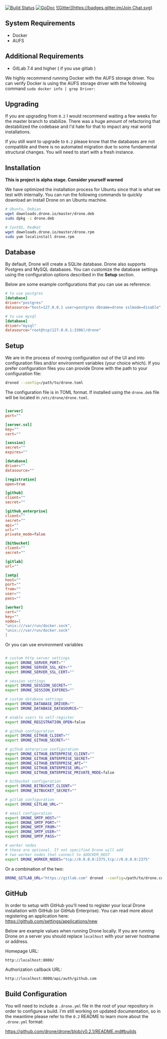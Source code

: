 [![Build Status](http://test.drone.io/api/badge/github.com/drone/drone/status.svg)](http://test.drone.io/github.com/drone/drone)
[![GoDoc](https://godoc.org/github.com/drone/drone?status.png)](https://godoc.org/github.com/drone/drone)
[![Gitter](https://badges.gitter.im/Join Chat.svg)](https://gitter.im/drone/drone?utm_source=badge&utm_medium=badge&utm_campaign=pr-badge&utm_content=badge)

## System Requirements

* Docker
* AUFS

## Additional Requirements

* GitLab 7.4 and higher ( if you use gitlab )


We highly recommend running Docker with the AUFS storage driver. You can verify Docker is using
the AUFS storage driver with the following command `sudo docker info | grep Driver:`

## Upgrading

If you are upgrading from `0.2` I would recommend waiting a few weeks for the master
branch to stabilize. There was a huge amount of refactoring that destabilized the codebase
and I'd hate for that to impact any real world installations.

If you still want to upgrade to `0.2` please know that the databases are not compatible and
there is no automated migration due to some fundamental structural changes. You will need
to start with a fresh instance.

## Installation

**This is project is alpha stage. Consider yourself warned**

We have optimized the installation process for Ubuntu since that is what we test with internally.
You can run the following commands to quickly download an install Drone on an Ubuntu machine.

```sh
# Ubuntu, Debian
wget downloads.drone.io/master/drone.deb
sudo dpkg -i drone.deb

# CentOS, RedHat
wget downloads.drone.io/master/drone.rpm
sudo yum localinstall drone.rpm
```

## Database

By default, Drone will create a SQLite database. Drone also supports Postgres and MySQL
databases. You can customize the database settings using the configuration options
described in the **Setup** section.

Below are some example configurations that you can use as reference:

```toml
# to use postgres
[database]
driver="postgres"
datasource="host=127.0.0.1 user=postgres dbname=drone sslmode=disable"

# to use mysql
[database]
driver="mysql"
datasource="root@tcp(127.0.0.1:3306)/drone"
```

## Setup

We are in the process of moving configuration out of the UI and into configuration
files and/or environment variables (your choice which). If you prefer configuration files
you can provide Drone with the path to your configuration file:

```sh
droned --config=/path/to/drone.toml
```

The configuration file is in TOML format. If installed using the `drone.deb` file
will be located in `/etc/drone/drone.toml`.

```toml

[server]
port=""

[server.ssl]
key=""
cert=""

[session]
secret=""
expires=""

[database]
driver=""
datasource=""

[registration]
open=true

[github]
client=""
secret=""

[github_enterprise]
client=""
secret=""
api=""
url=""
private_mode=false

[bitbucket]
client=""
secret=""

[gitlab]
url=""

[smtp]
host=""
port=""
from=""
user=""
pass=""

[worker]
cert=""
key=""
nodes=[
"unix:///var/run/docker.sock",
"unix:///var/run/docker.sock"
]

```

Or you can use environment variables

```sh

# custom http server settings
export DRONE_SERVER_PORT=""
export DRONE_SERVER_SSL_KEY=""
export DRONE_SERVER_SSL_CERT=""

# session settings
export DRONE_SESSION_SECRET=""
export DRONE_SESSION_EXPIRES=""

# custom database settings
export DRONE_DATABASE_DRIVER=""
export DRONE_DATABASE_DATASOURCE=""

# enable users to self-register
export DRONE_REGISTRATION_OPEN=false

# github configuration
export DRONE_GITHUB_CLIENT=""
export DRONE_GITHUB_SECRET=""

# github enterprise configuration
export DRONE_GITHUB_ENTERPRISE_CLIENT=""
export DRONE_GITHUB_ENTERPRISE_SECRET=""
export DRONE_GITHUB_ENTERPRISE_API=""
export DRONE_GITHUB_ENTERPRISE_URL=""
export DRONE_GITHUB_ENTERPRISE_PRIVATE_MODE=false

# bitbucket configuration
export DRONE_BITBUCKET_CLIENT=""
export DRONE_BITBUCKET_SECRET=""

# gitlab configuration
export DRONE_GITLAB_URL=""

# email configuration
export DRONE_SMTP_HOST=""
export DRONE_SMTP_PORT=""
export DRONE_SMTP_FROM=""
export DRONE_SMTP_USER=""
export DRONE_SMTP_PASS=""

# worker nodes
# these are optional. If not specified Drone will add
# two worker nodes that connect to $DOCKER_HOST
export DRONE_WORKER_NODES="tcp://0.0.0.0:2375,tcp://0.0.0.0:2375"
```

Or a combination of the two:

```sh
DRONE_GITLAB_URL="https://gitlab.com" droned --config=/path/to/drone.conf
```

## GitHub

In order to setup with GitHub you'll need to register your local Drone installation
with GitHub (or GitHub Enterprise). You can read more about registering an application here:
https://github.com/settings/applications/new

Below are example values when running Drone locally. If you are running Drone on a server
you should replace `localhost` with your server hostname or address.

Homepage URL:

```
http://localhost:8000/
```

Authorization callback URL:

```
http://localhost:8000/api/auth/github.com
```

## Build Configuration

You will need to include a `.drone.yml` file in the root of your repository in order to
configure a build. I'm still working on updated documentation, so in the meantime please refer
to the `0.2` README to learn more about the `.drone.yml` format:

https://github.com/drone/drone/blob/v0.2.1/README.md#builds